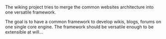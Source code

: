 The wiking project tries to merge the common websites architecture into one versatile framework.

The goal is to have a common framework to develop wikis, blogs, forums on one single core engine. The framework should be versatile enough to be extensible at will...